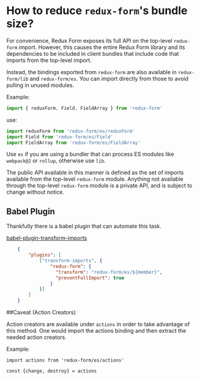 # How to reduce  `redux-form`'s bundle size?

For convenience, Redux Form exposes its full API on the top-level `redux-form` import. 
However, this causes the entire Redux Form library and its dependencies to be included in client bundles that 
include code that imports from the top-level import.

Instead, the bindings exported from `redux-form` are also available in `redux-form/lib` and `redux-form/es`. 
You can import directly from those to avoid pulling in unused modules. 

Example:
```js
import { reduxForm, Field, FieldArray } from 'redux-form'
```

use:

```js
import reduxForm from 'redux-form/es/reduxForm'
import Field from 'redux-form/es/Field'
import FieldArray from 'redux-form/es/FieldArray'
```


Use `es` if you are using a bundler that can process ES modules like `webpack@2` or `rollup`, otherwise use `lib`.

The public API available in this manner is defined as the set of imports available from the top-level `redux-form` module.
Anything not available through the top-level `redux-form` module is a private API, and is subject to change without notice.

## Babel Plugin

Thankfully there is a babel plugin that can automate this task.


[babel-plugin-transform-imports](https://www.npmjs.com/package/babel-plugin-transform-imports)


```json
    {
        "plugins": [
            ["transform-imports", {
                "redux-form": {
                  "transform": "redux-form/es/${member}",
                  "preventFullImport": true
                }
            }]
        ]
    }
```

##Caveat (Action Creators)

Action creators are available under `actions` in order to take advantage of this method.
One would import the actions binding and then extract the needed action creators.

Example:

```
import actions from 'redux-form/es/actions'

const {change, destroy} = actions
```
